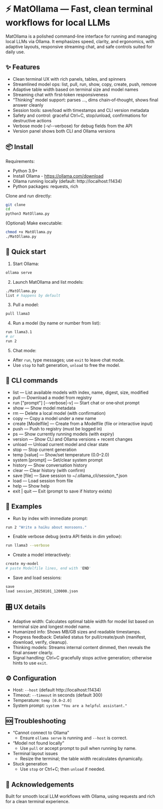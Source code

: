 # ⚡ MatOllama — Fast, clean terminal workflows for local LLMs
MatOllama is a polished command-line interface for running and managing local LLMs via Ollama. It emphasizes speed, clarity, and ergonomics, with adaptive layouts, responsive streaming chat, and safe controls suited for daily use.

## ✨ Features
- Clean terminal UX with rich panels, tables, and spinners
- Streamlined model ops: list, pull, run, show, copy, create, push, remove
- Adaptive table width based on terminal size and model names
- Streaming chat with first‑token responsiveness
- “Thinking” model support: parses …, dims chain‑of‑thought, shows final answer cleanly
- Session tools: save/load with timestamps and CLI version metadata
- Safety and control: graceful Ctrl+C, stop/unload, confirmations for destructive actions
- Verbose mode (-v/--verbose) for debug fields from the API
- Version panel shows both CLI and Ollama versions

## 📦 Install
Requirements:
- Python 3.9+
- Install Ollama - https://ollama.com/download
- Ollama running locally (default: http://localhost:11434)
- Python packages: requests, rich

Clone and run directly:
```bash
git clone 
cd 
python3 MatOllama.py
```

(Optional) Make executable:
```bash
chmod +x MatOllama.py
./MatOllama.py
```

## 🚀 Quick start
1) Start Ollama:
```bash
ollama serve
```

2) Launch MatOllama and list models:
```bash
./MatOllama.py
list # happens by default
```

3) Pull a model:
```bash
pull llama3
```

4) Run a model (by name or number from list):
```bash
run llama3.1
# or
run 2
```

5) Chat mode:
- After `run`, type messages; use `exit` to leave chat mode.
- Use `stop` to halt generation, `unload` to free the model.

## 🧰 CLI commands
- list — List available models with index, name, digest, size, modified
- pull  — Download a model from registry
- run  ["prompt"] [--verbose|-v] — Start chat or one‑shot prompt
- show  — Show model metadata
- rm  — Delete a local model (with confirmation)
- copy   — Copy a model under a new name
- create  [Modelfile] — Create from a Modelfile (file or interactive input)
- push  — Push to registry (must be logged in)
- ps — Show currently running models (with expiry)
- version — Show CLI and Ollama versions + recent changes
- unload — Unload current model and clear state
- stop — Stop current generation
- temp [value] — Show/set temperature (0.0–2.0)
- system [prompt] — Set/clear system prompt
- history — Show conversation history
- clear — Clear history (with confirm)
- save [file] — Save session to ~/.ollama_cli/session_*.json
- load  — Load session from file
- help — Show help
- exit | quit — Exit (prompt to save if history exists)

## 🧪 Examples
- Run by index with immediate prompt:
```bash
run 2 "Write a haiku about monsoons."
```

- Enable verbose debug (extra API fields in dim yellow):
```bash
run llama3 --verbose
```

- Create a model interactively:
```bash
create my-model
# paste Modelfile lines, end with 'END'
```

- Save and load sessions:
```bash
save
load session_20250101_120000.json
```

## 🎛️ UX details
- Adaptive width: Calculates optimal table width for model list based on terminal size and longest model name.
- Humanized info: Shows MB/GB sizes and readable timestamps.
- Progress feedback: Detailed status for pull/create/push (manifest, download, verify, cleanup).
- Thinking models: Streams internal content dimmed, then reveals the final answer clearly.
- Signal handling: Ctrl+C gracefully stops active generation; otherwise hints to use `exit`.

## ⚙️ Configuration
- Host: `--host` (default http://localhost:11434)
- Timeout: `--timeout` in seconds (default 300)
- Temperature: `temp [0.0–2.0]`
- System prompt: `system "You are a helpful assistant."`

## 🆘 Troubleshooting
- “Cannot connect to Ollama”
  - Ensure `ollama serve` is running and `--host` is correct.
- “Model not found locally”
  - Use `pull` or accept prompt to pull when running by name.
- Terminal layout issues
  - Resize the terminal; the table width recalculates dynamically.
- Stuck generation
  - Use `stop` or Ctrl+C; then `unload` if needed.

## 🙏 Acknowledgements
Built for smooth local LLM workflows with Ollama, using requests and rich for a clean terminal experience.
